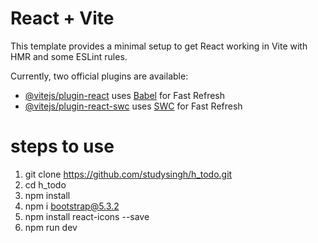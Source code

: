 # React + Vite

This template provides a minimal setup to get React working in Vite with HMR and some ESLint rules.

Currently, two official plugins are available:

- [@vitejs/plugin-react](https://github.com/vitejs/vite-plugin-react/blob/main/packages/plugin-react/README.md) uses [Babel](https://babeljs.io/) for Fast Refresh
- [@vitejs/plugin-react-swc](https://github.com/vitejs/vite-plugin-react-swc) uses [SWC](https://swc.rs/) for Fast Refresh
# steps to use
1. git clone https://github.com/studysingh/h_todo.git
2. cd h_todo
3. npm install
4. npm i bootstrap@5.3.2
5. npm install react-icons --save
6. npm run dev
